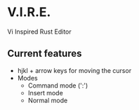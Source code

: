 # V.I.R.E.
Vi Inspired Rust Editor

## Current features
* hjkl + arrow keys for moving the cursor
* Modes
  * Command mode (':')
  * Insert mode
  * Normal mode
